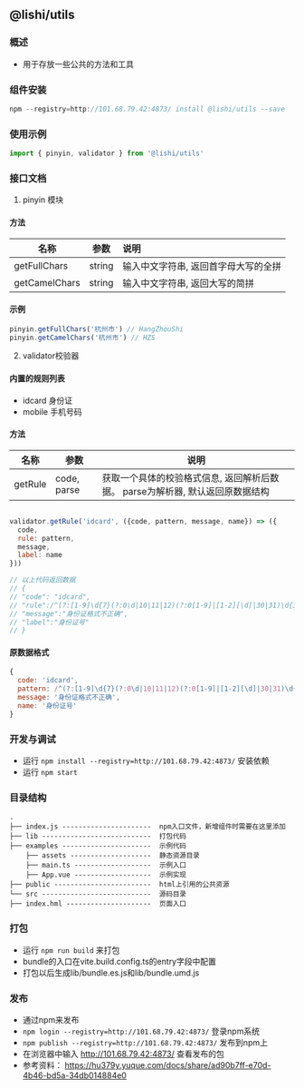 ## @lishi/utils

### 概述

* 用于存放一些公共的方法和工具

### 组件安装

```javascript
npm --registry=http://101.68.79.42:4873/ install @lishi/utils --save
```

### 使用示例

```javascript
import { pinyin, validator } from '@lishi/utils'
```

### 接口文档

1. pinyin 模块

#### 方法

| 名称   |   参数   |  说明 |
| -------- | :------: | :------ |
| getFullChars | string | 输入中文字符串, 返回首字母大写的全拼 |
| getCamelChars | string |  输入中文字符串, 返回大写的简拼  |

#### 示例

```javascript
pinyin.getFullChars('杭州市') // HangZhouShi
pinyin.getCamelChars('杭州市') // HZS
```

2. validator校验器

#### 内置的规则列表  

* idcard 身份证
* mobile 手机号码

#### 方法

| 名称   |   参数   |  说明 |
| -------- | ------ | ------ |
| getRule | code, parse | 获取一个具体的校验格式信息, 返回解析后数据。 parse为解析器, 默认返回原数据结构 |

```javascript

validator.getRule('idcard', ({code, pattern, message, name}) => ({
  code,
  rule: pattern,
  message,
  label: name
}))

// 以上代码返回数据
// {
// "code": "idcard",
// "rule":/^(?:[1-9]\d{7}(?:0\d|10|11|12)(?:0[1-9]|[1-2][\d]|30|31)\d{3}|[1-9]\d{5}(?:18|19|20)\d{2}(?:0[1-9]|10|11|12)(?:0[1-9]|[1-2]\d|30|31)\d{3}[\dXx])$/,
// "message":"身份证格式不正确",
// "label":"身份证号"
// }

```

#### 原数据格式

```javascript
{
  code: 'idcard',
  pattern: /^(?:[1-9]\d{7}(?:0\d|10|11|12)(?:0[1-9]|[1-2][\d]|30|31)\d{3}|[1-9]\d{5}(?:18|19|20)\d{2}(?:0[1-9]|10|11|12)(?:0[1-9]|[1-2]\d|30|31)\d{3}[\dXx])$/,
  message: '身份证格式不正确',
  name: '身份证号'
}
```


### 开发与调试

* 运行 `npm install --registry=http://101.68.79.42:4873/` 安装依赖
* 运行 `npm start`

### 目录结构

```
.
├── index.js ----------------------  npm入口文件，新增组件时需要在这里添加
├── lib ---------------------------  打包代码
├── examples ----------------------  示例代码
    ├── assets --------------------  静态资源目录
    ├── main.ts -------------------  示例入口
    ├── App.vue -------------------  示例实现
├── public ------------------------  html上引用的公共资源
└── src ---------------------------  源码目录
├── index.hml ---------------------  页面入口
```

### 打包

* 运行 `npm run build` 来打包
* bundle的入口在vite.build.config.ts的entry字段中配置
* 打包以后生成lib/bundle.es.js和lib/bundle.umd.js

### 发布

* 通过npm来发布
* `npm login --registry=http://101.68.79.42:4873/`  登录npm系统
* `npm publish --registry=http://101.68.79.42:4873/` 发布到npm上
* 在浏览器中输入 <http://101.68.79.42:4873/> 查看发布的包
* 参考资料： <https://hu379y.yuque.com/docs/share/ad90b7ff-e70d-4b46-bd5a-34db014884e0>

